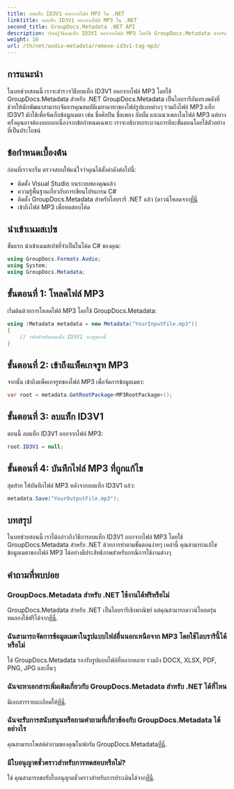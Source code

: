 ```yaml
---
title: ลบแท็ก ID3V1 ออกจากไฟล์ MP3 ใน .NET
linktitle: ลบแท็ก ID3V1 ออกจากไฟล์ MP3 ใน .NET
second_title: GroupDocs.Metadata .NET API
description: เรียนรู้วิธีลบแท็ก ID3V1 ออกจากไฟล์ MP3 โดยใช้ GroupDocs.Metadata สำหรับ .NET คำแนะนำทีละขั้นตอนง่ายๆ พร้อมตัวอย่างที่ใช้งานได้จริง
weight: 16
url: /th/net/audio-metadata/remove-id3v1-tag-mp3/
---
```

## การแนะนำ
ในบทช่วยสอนนี้ เราจะสำรวจวิธีลบแท็ก ID3V1 ออกจากไฟล์ MP3 โดยใช้ GroupDocs.Metadata สำหรับ .NET GroupDocs.Metadata เป็นไลบรารีอันทรงพลังที่ช่วยให้นักพัฒนาสามารถจัดการคุณสมบัติเมทาดาทาของไฟล์รูปแบบต่างๆ รวมถึงไฟล์ MP3 แท็ก ID3V1 มักใช้เพื่อจัดเก็บข้อมูลเมตา เช่น ชื่อศิลปิน ชื่อเพลง อัลบั้ม และแนวเพลงในไฟล์ MP3 แต่บางครั้งคุณอาจต้องลบออกเนื่องจากข้อกำหนดเฉพาะ เราจะอธิบายกระบวนการทีละขั้นตอนโดยใช้ตัวอย่างที่เป็นประโยชน์
## ข้อกำหนดเบื้องต้น
ก่อนที่เราจะเริ่ม ตรวจสอบให้แน่ใจว่าคุณได้ตั้งค่าดังต่อไปนี้:
- ติดตั้ง Visual Studio บนระบบของคุณแล้ว
- ความรู้พื้นฐานเกี่ยวกับการเขียนโปรแกรม C#
-  ติดตั้ง GroupDocs.Metadata สำหรับไลบรารี .NET แล้ว (ดาวน์โหลดจาก[ที่นี่](https://releases.groupdocs.com/metadata/net/-)
- เข้าถึงไฟล์ MP3 เพื่อทดสอบโค้ด

## นำเข้าเนมสเปซ
ขั้นแรก นำเข้าเนมสเปซที่จำเป็นในโค้ด C# ของคุณ:
```csharp
using GroupDocs.Formats.Audio;
using System;
using GroupDocs.Metadata;
```
## ขั้นตอนที่ 1: โหลดไฟล์ MP3
เริ่มต้นด้วยการโหลดไฟล์ MP3 โดยใช้ GroupDocs.Metadata:
```csharp
using (Metadata metadata = new Metadata("YourInputFile.mp3"))
{
    // รหัสสำหรับลบแท็ก ID3V1 จะอยู่ตรงนี้
}
```
## ขั้นตอนที่ 2: เข้าถึงแพ็คเกจรูท MP3
จากนั้น เข้าถึงแพ็คเกจรูทของไฟล์ MP3 เพื่อจัดการข้อมูลเมตา:
```csharp
var root = metadata.GetRootPackage<MP3RootPackage>();
```
## ขั้นตอนที่ 3: ลบแท็ก ID3V1
ตอนนี้ ลบแท็ก ID3V1 ออกจากไฟล์ MP3:
```csharp
root.ID3V1 = null;
```
## ขั้นตอนที่ 4: บันทึกไฟล์ MP3 ที่ถูกแก้ไข
สุดท้าย ให้บันทึกไฟล์ MP3 หลังจากลบแท็ก ID3V1 แล้ว:
```csharp
metadata.Save("YourOutputFile.mp3");
```

## บทสรุป
ในบทช่วยสอนนี้ เราได้กล่าวถึงวิธีการลบแท็ก ID3V1 ออกจากไฟล์ MP3 โดยใช้ GroupDocs.Metadata สำหรับ .NET ด้วยการทำตามขั้นตอนง่ายๆ เหล่านี้ คุณสามารถแก้ไขข้อมูลเมตาของไฟล์ MP3 ได้อย่างมีประสิทธิภาพสำหรับกรณีการใช้งานต่างๆ

## คำถามที่พบบ่อย
### GroupDocs.Metadata สำหรับ .NET ใช้งานได้ฟรีหรือไม่
 GroupDocs.Metadata สำหรับ .NET เป็นไลบรารีเชิงพาณิชย์ แต่คุณสามารถดาวน์โหลดรุ่นทดลองใช้ฟรีได้จาก[ที่นี่](https://releases.groupdocs.com/).
### ฉันสามารถจัดการข้อมูลเมตาในรูปแบบไฟล์อื่นนอกเหนือจาก MP3 โดยใช้ไลบรารีนี้ได้หรือไม่
ใช่ GroupDocs.Metadata รองรับรูปแบบไฟล์ที่หลากหลาย รวมถึง DOCX, XLSX, PDF, PNG, JPG และอื่นๆ
### ฉันจะหาเอกสารเพิ่มเติมเกี่ยวกับ GroupDocs.Metadata สำหรับ .NET ได้ที่ไหน
 มีเอกสารรายละเอียดให้[ที่นี่](https://tutorials.groupdocs.com/metadata/net/).
### ฉันจะรับการสนับสนุนหรือถามคำถามที่เกี่ยวข้องกับ GroupDocs.Metadata ได้อย่างไร
 คุณสามารถโพสต์คำถามของคุณในฟอรัม GroupDocs.Metadata[ที่นี่](https://forum.groupdocs.com/c/metadata/14).
### มีใบอนุญาตชั่วคราวสำหรับการทดสอบหรือไม่?
 ใช่ คุณสามารถขอรับใบอนุญาตชั่วคราวสำหรับการประเมินได้จาก[ที่นี่](https://purchase.groupdocs.com/temporary-license/).
